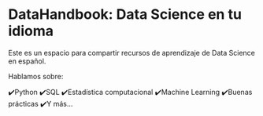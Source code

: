 # DataHandbook: Data Science en tu idioma

Este es un espacio para compartir recursos de aprendizaje de Data Science en español. 

Hablamos sobre:

✔️Python
✔️SQL
✔️Estadística computacional
✔️Machine Learning
✔️Buenas prácticas 
✔️Y más...


<!--

**Here are some ideas to get you started:**

🙋‍♀️ A short introduction - what is your organization all about?
🌈 Contribution guidelines - how can the community get involved?
👩‍💻 Useful resources - where can the community find your docs? Is there anything else the community should know?
🍿 Fun facts - what does your team eat for breakfast?
🧙 Remember, you can do mighty things with the power of [Markdown](https://docs.github.com/github/writing-on-github/getting-started-with-writing-and-formatting-on-github/basic-writing-and-formatting-syntax)
-->
